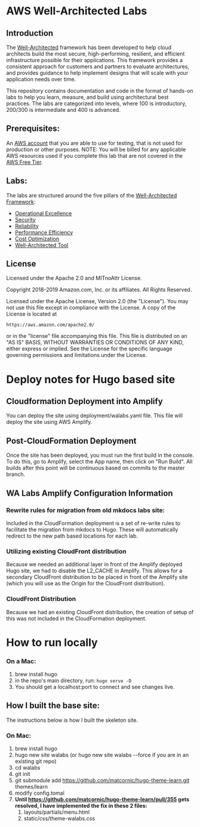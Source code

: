 # AWS Well-Architected Labs

## Introduction

The [Well-Architected](https://aws.amazon.com/well-architected) framework has been developed to help cloud architects build the most secure, high-performing, resilient, and efficient infrastructure possible for their applications. This framework provides a consistent approach for customers and partners to evaluate architectures, and provides guidance to help implement designs that will scale with your application needs over time.

This repository contains documentation and code in the format of hands-on labs to help you learn, measure, and build using architectural best practices. The labs are categorized into levels, where 100 is introductory, 200/300 is intermediate and 400 is advanced.

## Prerequisites:
An [AWS account](https://portal.aws.amazon.com/gp/aws/developer/registration/index.html) that you are able to use for testing, that is not used for production or other purposes.
NOTE: You will be billed for any applicable AWS resources used if you complete this lab that are not covered in the [AWS Free Tier](https://aws.amazon.com/free/).


## Labs:
The labs are structured around the five pillars of the [Well-Architected Framework](https://aws.amazon.com/well-architected):

- [Operational Excellence](http://wellarchitectedlabs.com/operations/)
- [Security](http://wellarchitectedlabs.com/security/)
- [Reliability](http://wellarchitectedlabs.com/reliability/)
- [Performance Efficiency](http://wellarchitectedlabs.com/performance-efficiency/)
- [Cost Optimization](http://wellarchitectedlabs.com/cost/)
- [Well-Architected Tool](http://wellarchitectedlabs.com/well-architectedtool/)


## License
Licensed under the Apache 2.0 and MITnoAttr License.

Copyright 2018-2019 Amazon.com, Inc. or its affiliates. All Rights Reserved.

Licensed under the Apache License, Version 2.0 (the "License"). You may not use this file except in compliance with the License. A copy of the License is located at

    https://aws.amazon.com/apache2.0/

or in the "license" file accompanying this file. This file is distributed on an "AS IS" BASIS, WITHOUT WARRANTIES OR CONDITIONS OF ANY KIND, either express or implied. See the License for the specific language governing permissions and limitations under the License.


# Deploy notes for Hugo based site

## Cloudformation Deployment into Amplify
You can deploy the site using deployment/walabs.yaml file. This file will deploy the site using AWS Amplify.

## Post-CloudFormation Deployment
Once the site has been deployed, you must run the first build in the console. To do this, go to Amplify, select the App name, then click on "Run Build".  All builds after this point will be continuous based on commits to the master branch.

## WA Labs Amplify Configuration Information
### Rewrite rules for migration from old mkdocs labs site:
Included in the CloudFormation deployment is a set of re-write rules to facilitate the migration from mkdocs to Hugo. These will automatically redirect to the new path based locations for each lab.
### Utilizing existing CloudFront distribution
Because we needed an additional layer in front of the Amplify deployed Hugo site, we had to disable the L2_CACHE in Amplify. This allows for a secondary CloudFront distribution to be placed in front of the Amplify site (which you will use as the Origin for the CloudFront distribution).
### CloudFront Distribution
Because we had an existing CloudFront distribution, the creation of setup of this was not included in the CloudFormation deployment.


# How to run locally
### On a Mac:
1. brew install hugo
1. in the repo's main directory, run: `hugo serve -D`
1. You should get a localhost:port to connect and see changes live.


## How I built the base site:
The instructions below is how I built the skeleton site.
### On Mac:
1. brew install hugo
1. hugo new site walabs (or hugo new site walabs --force if you are in an existing git repo)
1. cd walabs
1. git init
1. git submodule add https://github.com/matcornic/hugo-theme-learn.git themes/learn
1. modify config.tomal
1. **Until https://github.com/matcornic/hugo-theme-learn/pull/355 gets resolved, I have implemented the fix in these 2 files:**
    1. layouts/partials/menu.html
    1. static/css/theme-walabs.css
